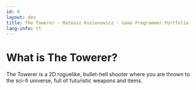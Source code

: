 ```yaml
---
id: 0
layout: dev
title: The Towerer - Mateusz Kusionowicz - Game Programmer Portfolio
lang-info: tt
---
```


<div class="stroke-bar"></div>
<div class="break"></div>

<h1 class="header">What is The Towerer?</h1>

<div class="hd-break"></div>

<p class="full-text">The Towerer is a 2D roguelike, bullet-hell shooter where you are thrown to the sci-fi universe, full of futuristic weapons and items.</p>
